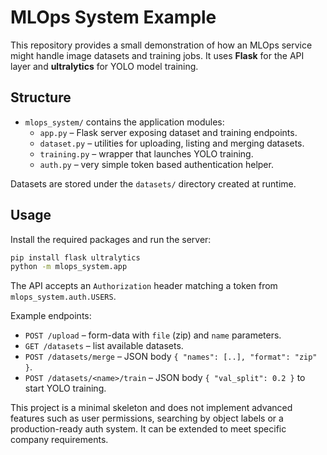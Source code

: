 # MLOps System Example

This repository provides a small demonstration of how an MLOps service might
handle image datasets and training jobs. It uses **Flask** for the API layer and
**ultralytics** for YOLO model training.

## Structure

- `mlops_system/` contains the application modules:
  - `app.py` – Flask server exposing dataset and training endpoints.
  - `dataset.py` – utilities for uploading, listing and merging datasets.
  - `training.py` – wrapper that launches YOLO training.
  - `auth.py` – very simple token based authentication helper.

Datasets are stored under the `datasets/` directory created at runtime.

## Usage

Install the required packages and run the server:

```bash
pip install flask ultralytics
python -m mlops_system.app
```

The API accepts an `Authorization` header matching a token from `mlops_system.auth.USERS`.

Example endpoints:

- `POST /upload` – form-data with `file` (zip) and `name` parameters.
- `GET /datasets` – list available datasets.
- `POST /datasets/merge` – JSON body `{ "names": [..], "format": "zip" }`.
- `POST /datasets/<name>/train` – JSON body `{ "val_split": 0.2 }` to start YOLO training.

This project is a minimal skeleton and does not implement advanced features such
as user permissions, searching by object labels or a production-ready auth
system. It can be extended to meet specific company requirements.

